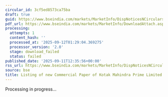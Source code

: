 ```yaml
---
circular_id: 3cf5ed8573ca75ba
draft: true
guid: https://www.bseindia.com/markets/MarketInfo/DispNoticesNCirculars.aspx?Noticeid={59E3158D-E63B-4426-97D6-53E3E534A719}&noticeno=20250911-63&dt=09/11/2025&icount=63&totcount=91&flag=0
pdf_url: https://www.bseindia.com/markets/MarketInfo/DownloadAttach.aspx?id=20250911-63&attachedId=
processing:
  attempts: 1
  content_hash: ''
  processed_at: '2025-09-12T01:29:04.369275'
  processor_version: '2.0'
  stage: download_failed
  status: failed
published_date: '2025-09-11T12:35:56+00:00'
rss_url: https://www.bseindia.com/markets/MarketInfo/DispNoticesNCirculars.aspx?Noticeid={59E3158D-E63B-4426-97D6-53E3E534A719}&noticeno=20250911-63&dt=09/11/2025&icount=63&totcount=91&flag=0
source: bse
title: Listing of new Commercial Paper of Kotak Mahindra Prime Limited
---
```


Processing in progress...
